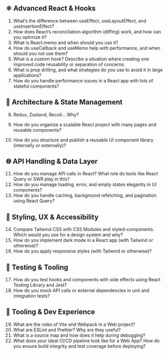 ## ⚛️ Advanced React & Hooks
1. What’s the difference between useEffect, useLayoutEffect, and useInsertionEffect?
2. How does React’s reconciliation algorithm (diffing) work, and how can you optimize it?
3. What is React.memo and when should you use it?
4. How do useCallback and useMemo help with performance, and when should you not use them?
5. What is a custom hook? Describe a situation where creating one improved code reusability or separation of concerns.
6. What is prop drilling, and what strategies do you use to avoid it in large applications?
7. How do you handle performance issues in a React app with lots of stateful components?

## 🧱 Architecture & State Management
8. Redux, Zustand, Recoil... Why?
9. How do you organize a scalable React project with many pages and reusable components?

10. How do you structure and publish a reusable UI component library (internally or externally)?

## 🌐 API Handling & Data Layer
11. How do you manage API calls in React? What role do tools like React Query or SWR play in this?
12. How do you manage loading, error, and empty states elegantly in UI components?
13. How do you handle caching, background refetching, and pagination using React Query?


## 🎨 Styling, UX & Accessibility
14. Compare Tailwind CSS with CSS Modules and styled-components. Which would you use for a design system and why?
15. How do you implement dark mode in a React app (with Tailwind or otherwise)?
16. How do you apply responsive styles (with Tailwind or otherwise)?

## 🧪 Testing & Tooling
17. How do you test hooks and components with side effects using React Testing Library and Jest?
18. How do you mock API calls or external dependencies in unit and integration tests?

## 🔧 Tooling & Dev Experience
19. What are the roles of Vite and Webpack in a Web project?
20. What are ESLint and Prettier? Why are they useful?
21. What is a source map and how does it help during debugging?
22. What does your ideal CI/CD pipeline look like for a Web App? How do you ensure build integrity and test coverage before deploying?